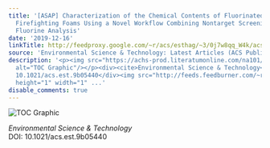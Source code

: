 ```yaml
---
title: '[ASAP] Characterization of the Chemical Contents of Fluorinated and Fluorine-Free
  Firefighting Foams Using a Novel Workflow Combining Nontarget Screening and Total
  Fluorine Analysis'
date: '2019-12-16'
linkTitle: http://feedproxy.google.com/~r/acs/esthag/~3/0j7w8qq_W4k/acs.est.9b05440
source: 'Environmental Science & Technology: Latest Articles (ACS Publications)'
description: '<p><img src="https://achs-prod.literatumonline.com/na101/home/literatum/publisher/achs/journals/content/esthag/0/esthag.ahead-of-print/acs.est.9b05440/20191216/images/medium/es9b05440_0001.gif"
  alt="TOC Graphic"/></p><div><cite>Environmental Science & Technology</cite></div><div>DOI:
  10.1021/acs.est.9b05440</div><img src="http://feeds.feedburner.com/~r/acs/esthag/~4/0j7w8qq_W4k"
  height="1" width="1" ...'
disable_comments: true
---
```

<p><img src="https://achs-prod.literatumonline.com/na101/home/literatum/publisher/achs/journals/content/esthag/0/esthag.ahead-of-print/acs.est.9b05440/20191216/images/medium/es9b05440_0001.gif" alt="TOC Graphic"/></p><div><cite>Environmental Science & Technology</cite></div><div>DOI: 10.1021/acs.est.9b05440</div><img src="http://feeds.feedburner.com/~r/acs/esthag/~4/0j7w8qq_W4k" height="1" width="1" ...